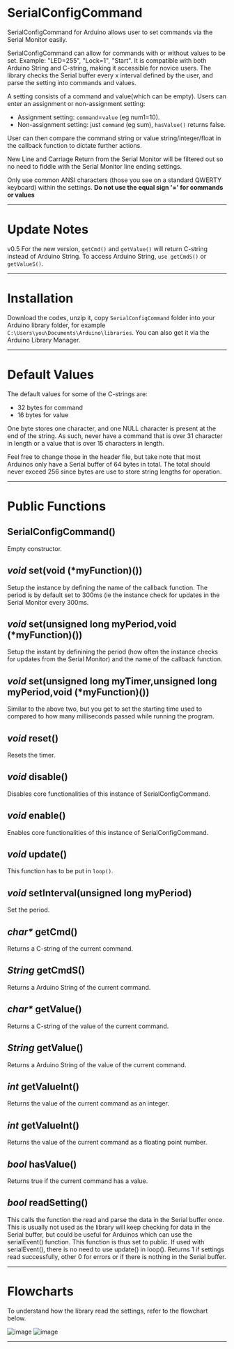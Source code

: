 # SerialConfigCommand
SerialConfigCommand for Arduino allows user to set commands via the Serial Monitor easily. 

SerialConfigCommand can allow for commands with or without values to be set. Example: "LED=255", "Lock=1", "Start". It is compatible with both Arduino String and C-string, making it accessible for novice users. The library checks the Serial buffer every x interval defined by the user, and parse the setting into commands and values.

A setting consists of a command and value(which can be empty). Users can enter an assignment or non-assignment setting:
- Assignment setting: `command`=`value` (eg num1=10). 
- Non-assignment setting: just `command` (eg sum), `hasValue()` returns false.

User can then compare the command string or value string/integer/float in the callback function to dictate further actions.

New Line and Carriage Return from the Serial Monitor will be filtered out so no need to fiddle with the Serial Monitor line ending settings.

Only use common ANSI characters (those you see on a standard QWERTY keyboard) within the settings. **Do not use the equal sign '=' for commands or values**

---

# Update Notes
v0.5
For the new version, `getCmd()` and `getValue()` will return C-string instead of Arduino String. To access Arduino String, `use getCmdS()` or `getValueS()`.

---

# Installation
Download the codes, unzip it, copy `SerialConfigCommand` folder into your Arduino library folder, for example `C:\Users\you\Documents\Arduino\libraries`.
You can also get it via the Arduino Library Manager.

---

# Default Values

The default values for some of the C-strings are:
- 32 bytes for command
- 16 bytes for value

One byte stores one character, and one NULL character is present at the end of the string. As such, never have a command that is over 31 character in length or a value that is over 15 characters in length. 

Feel free to change those in the header file, but take note that most Arduinos only have a Serial buffer of 64 bytes in total. The total should never exceed 256 since bytes are use to store string lengths for operation.

---

# Public Functions

## SerialConfigCommand()
Empty constructor.

## _void_ set(void (*myFunction)())
Setup the instance by defining the name of the callback function. The period is by default set to 300ms (ie the instance check for updates in the Serial Monitor every 300ms.

## _void_ set(unsigned long myPeriod,void (*myFunction)())
Setup the instant by definining the period (how often the instance checks for updates from the Serial Monitor) and the name of the callback function.

## _void_ set(unsigned long myTimer,unsigned long myPeriod,void (*myFunction)())
Similar to the above two, but you get to set the starting time used to compared to how many milliseconds passed while running the program.

## _void_ reset()
Resets the timer.

## _void_ disable()
Disables core functionalities of this instance of SerialConfigCommand.

## _void_ enable()
Enables core functionalities of this instance of SerialConfigCommand.

## _void_ update()
This function has to be put in `loop()`.

## _void_ setInterval(unsigned long myPeriod)
Set the period.

## _char*_ getCmd()
Returns a C-string of the current command.

## _String_ getCmdS()
Returns a Arduino String of the current command.

## _char*_ getValue()
Returns a C-string of the value of the current command.

## _String_ getValue()
Returns a Arduino String of the value of the current command.

## _int_ getValueInt()
Returns the value of the current command as an integer.

## _int_ getValueInt()
Returns the value of the current command as a floating point number.

## _bool_ hasValue()
Returns true if the current command has a value.

## _bool_ readSetting()
This calls the function the read and parse the data in the Serial buffer once. This is usually not used as the library will keep checking for data in the Serial buffer, but could be useful for Arduinos which can use the serialEvent() function. This function is thus set to public. If used with serialEvent(), there is no need to use update() in loop(). Returns 1 if settings read successfully, other 0 for errors or if there is nothing in the Serial buffer.

---

# Flowcharts
To understand how the library read the settings, refer to the flowchart below.

![image](flowchart/SerialConfigCommand%20Read%20Setting_Page_1.jpg)
![image](flowchart/SerialConfigCommand%20Read%20Setting_Page_2.jpg)

---